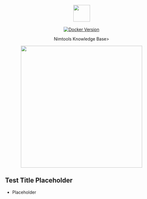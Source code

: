 <p align="center">
  <img src="https://i.imgur.com/vZaCl0Z.png" width="55">
  
  <br>
  <br>
  
  <a href="https://hub.docker.com/r/slatedocs/slate">
    <img src="https://img.shields.io/docker/v/slatedocs/slate?sort=semver" alt="Docker Version" /></a>
</p>


<p align="center">Nimtools Knowledge Base></p>

<p align="center">
  <img src="https://i.imgur.com/EBSeQGz.png" width=400>
</p>


Test Title Placeholder
---------------------------------

* Placeholder



